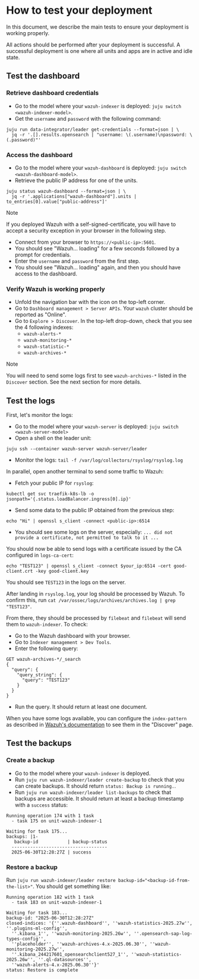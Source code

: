 # How to test your deployment

In this document, we describe the main tests to ensure your deployment is working properly.

All actions should be performed after your deployment is successful.
A successful deployment is one where all units and apps are in active and idle state.

## Test the dashboard

### Retrieve dashboard credentials

- Go to the model where your `wazuh-indexer` is deployed: `juju switch <wazuh-indexer-model>`.
- Get the `username` and `password` with the following command:

```shell
juju run data-integrator/leader get-credentials --format=json | \
  jq -r '.[].results.opensearch | "username: \(.username)\npassword: \(.password)"'
```

### Access the dashboard

- Go to the model where your `wazuh-dashboard` is deployed: `juju switch <wazuh-dashboard-model>`.
- Retrieve the public IP address for one of the units.

```
juju status wazuh-dashboard --format=json | \
  jq -r '.applications["wazuh-dashboard"].units | to_entries[0].value["public-address"]'
```

> [!NOTE]
> If you deployed Wazuh with a self-signed-certificate, you will have to accept a security exception in your browser in the following step.

- Connect from your browser to `https://<public-ip>:5601`.
- You should see "Wazuh... loading" for a few seconds followed by a prompt for credentials.
- Enter the `username` and `password` from the first step.
- You should see "Wazuh... loading" again, and then you should have access to the dashboard.

### Verify Wazuh is working properly

- Unfold the navigation bar with the icon on the top-left corner.
- Go to `Dashboard management > Server APIs`. Your `wazuh` cluster should be reported as "Online".
- Go to `Explore > Discover`. In the top-left drop-down, check that you see the 4 following indexes:
  - `wazuh-alerts-*`
  - `wazuh-monitoring-*`
  - `wazuh-statistic-*`
  - `wazuh-archives-*` 
  
> [!NOTE]
> You will need to send some logs first to see `wazuh-archives-*` listed in the `Discover` section. See the next section for more details.

## Test the logs

First, let's monitor the logs:

- Go to the model where your `wazuh-server` is deployed: `juju switch <wazuh-server-model>`
- Open a shell on the leader unit:
```
juju ssh --container wazuh-server wazuh-server/leader
```
- Monitor the logs: `tail -f /var/log/collectors/rsyslog/rsyslog.log`

In parallel, open another terminal to send some traffic to Wazuh:

- Fetch your public IP for `rsyslog`:
```shell
kubectl get svc traefik-k8s-lb -o jsonpath='{.status.loadBalancer.ingress[0].ip}'
```
- Send some data to the public IP obtained from the previous step:

```shell
echo "Hi" | openssl s_client -connect <public-ip>:6514
```

- You should see some logs on the server, especially: `... did not provide a certificate, not permitted to talk to it ...`

You should now be able to send logs with a certificate issued by the CA configured in `logs-ca-cert`:

```shell
echo "TEST123" | openssl s_client -connect $your_ip:6514 -cert good-client.crt -key good-client.key
```

You should see `TEST123` in the logs on the server.

After landing in `rsyslog.log`, your log should be processed by Wazuh. To confirm this, run `cat /var/ossec/logs/archives/archives.log | grep "TEST123"`.

From there, they should be processed by `filebeat` and `filebeat` will send them to `wazuh-indexer`. To check:

- Go to the Wazuh dashboard with your browser.
- Go to `Indexer management > Dev Tools`.
- Enter the following query: 

```
GET wazuh-archives-*/_search
{
  "query": {
    "query_string": {
      "query": "TEST123"
    }
  }
}
```

- Run the query. It should return at least one document.

When you have some logs available, you can configure the `index-pattern` as described in [Wazuh's documentation](https://documentation.wazuh.com/current/user-manual/wazuh-indexer/wazuh-indexer-indices.html#the-wazuharchives-indices) to see them in the "Discover" page.

## Test the backups

### Create a backup

- Go to the model where your `wazuh-indexer` is deployed.
- Run `juju run wazuh-indexer/leader create-backup` to check that you can create backups. It should return `status: Backup is running.`.
- Run `juju run wazuh-indexer/leader list-backups` to check that backups are accessible. It should return at least a backup timestamp with a `success` status:

```text
Running operation 174 with 1 task
  - task 175 on unit-wazuh-indexer-1

Waiting for task 175...
backups: |1-
   backup-id           | backup-status
  ------------------------------------
  2025-06-30T12:28:27Z | success
```

### Restore a backup

Run `juju run wazuh-indexer/leader restore backup-id="<backup-id-from-the-list>"`.
You should get something like:

```test
Running operation 182 with 1 task
  - task 183 on unit-wazuh-indexer-1

Waiting for task 183...
backup-id: "2025-06-30T12:28:27Z"
closed-indices: '{''.wazuh-dashboard'', ''wazuh-statistics-2025.27w'', ''.plugins-ml-config'',
  ''.kibana_1'', ''wazuh-monitoring-2025.26w'', ''.opensearch-sap-log-types-config'',
  ''placeholder'', ''wazuh-archives-4.x-2025.06.30'', ''wazuh-monitoring-2025.27w'',
  ''.kibana_244217601_opensearchclient527_1'', ''wazuh-statistics-2025.26w'', ''.ql-datasources'',
  ''wazuh-alerts-4.x-2025.06.30''}'
status: Restore is complete
```
